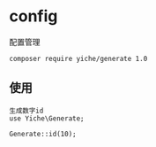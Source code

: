# config

配置管理

```shell
composer require yiche/generate 1.0
```


## 使用

```shell
生成数字id
use Yiche\Generate;

Generate::id(10);

```

